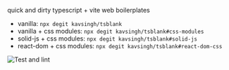 quick and dirty typescript + vite web boilerplates

- vanilla: `npx degit kavsingh/tsblank`
- vanilla + css modules: `npx degit kavsingh/tsblank#css-modules`
- solid-js + css modules: `npx degit kavsingh/tsblank#solid-js`
- react-dom + css modules: `npx degit kavsingh/tsblank#react-dom-css`

![Test and lint](https://github.com/kavsingh/tsblank/workflows/test-and-lint/badge.svg)
